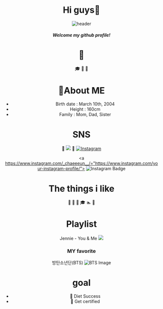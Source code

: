 <div align="center">
 
# Hi guys👋


<!--
**chaengni/chaengni** is a ✨ _special_ ✨ repository because its `README.md` (this file) appears on your GitHub profile.

Here are some ideas to get you started:

- 🔭 I’m currently working on ...
- 🌱 I’m currently learning ...
- 👯 I’m looking to collaborate on ...
- 🤔 I’m looking for help with ...
- 💬 Ask me about ...
- 📫 How to reach me: ...
- 😄 Pronouns: ...
- ⚡ Fun fact: ...
-->

![header](https://capsule-render.vercel.app/api?type=waving&color=ee5d6c)
##### Welcome my github profile!

#  :santa:
:mortar_board:
:gift_heart:
:christmas_tree:

# :crown:About ME
- Birth date : March 10th, 2004
- Height : 160cm
- Family : Mom, Dad, Sister
# SNS
 :rose: <img src="https://img.shields.io/badge/instagram-E4405F?style=flat-square&logo=instagram&logoColor=white"/>
:rose: [![Instagram](https://img.shields.io/badge/Instagram-%23E4405F.svg?&style=for-the-badge&logo=instagram&logoColor=white)](https://www.instagram.com/_chaeeeun__/)

<a https://www.instagram.com/_chaeeeun__/="https://www.instagram.com/your-instagram-profile/">
  <img src="https://img.shields.io/badge/instagram-E4405F?style=flat-square&logo=instagram&logoColor=white" alt="Instagram Badge"/>
</a>

# The things i like
 :strawberry:
 :apple:
 :icecream:
:mortar_board:
:swimmer:
:ski:

# Playlist
Jennie - You & Me <img src="https://img.shields.io/badge/Apple Music-FA243C?style=flat-square&logo=music&logoColor=white"/>
 
### MY favorite
방탄소년단(BTS)
![BTS Image](https://pbs.twimg.com/media/GAlbFyTaoAATxDN?format=jpg&name=small)
  
# goal
- :muscle: Diet Success
- :page_with_curl: Get certified
